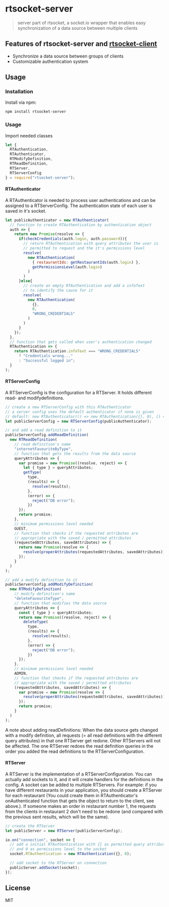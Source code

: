 # rtsocket-server

> server part of rtsocket, a socket.io wrapper that enables easy synchronization of a data source between multiple clients

## Features of rtsocket-server and [rtsocket-client](https://github.com/Sandro404/rtsocket-client)
* Synchronize a data source between groups of clients
* Customizable authentication system

## Usage

### Installation

Install via npm:

```sh
npm install rtsocket-server
```

### Usage

Import needed classes

```javascript
let {
  RTAuthentication, 
  RTAuthenticator,
  RTModifyDefinition,
  RTReadDefinition,
  RTServer,
  RTServerConfig
} = require("rtsocket-server");
```

#### RTAuthenticator

A RTAuthenticator is needed to process user authentications and can be assigned to a RTServerConfig. The authentication state of each user is saved in it's socket.

```javascript
let publicAuthenticator = new RTAuthenticator(
  // function to create RTAuthentication by authentication object
  auth => {
    return new Promise(resolve => {
      if(checkCredentials(auth.login, auth.password)){
        // return RTAuthentication with query attributes the user is
        // permitted to request and the it's permissions level
        resolve(
          new RTAuthentication(
            { restaurantIds: getRestaurantIds(auth.login) },
            getPermissionsLevel(auth.login)
          )
        )
      }else{
        // create an empty RTAuthentication and add a infoText
        // to identify the cause for it
        resolve(
          new RTAuthentication(
            {},
            0,
            "WRONG_CREDENTIALS"
          )
        )
      }
    });
  },
  // function that gets called when user's authentication changed
  RTAuthentication => {
    return RTAuthentication.infoText === "WRONG_CREDENTIALS"
      ? "Credentials wrong..."
      : "Successful logged in";
  }
);
```

#### RTServerConfig

A RTServerConfig is the configuration for a RTServer. It holds different read- and modifydefinitions.

```javascript
// create a new RTServerConfig with this RTAuthenticator
// a server config uses the default authenticator if none is given
// default: new RTAuthenticator(() => new RTAuthentication({}, 0), () => {});
let publicServerConfig = new RTServerConfig(publicAuthenticator);

// and add a read definition to it
publicServerConfig.addReadDefinition(
  new RTReadDefinition(
    // read definition's name
    "internetFavouriteByType",
    // function that gets the results from the data source
    queryAttributes => {
      var promise = new Promise((resolve, reject) => {
        let { type } = queryAttributes;
        getType(
          type, 
          (results) => {
            resolve(results);
          },
          (error) => {
            reject("DB error");
          })
      });
      return promise;
    },
    // minimum permissions level needed
    GUEST,
    // function that checks if the requested attributes are
    // appropriate with the saved / permitted attributes
    (requestedAttributes, savedAttributes) => {
      return new Promise(resolve => {
        resolve(properAttributes(requestedAttributes, savedAttributes));
      });
    }
  )
);

// add a modify definition to it
publicServerConfig.addModifyDefinition(
  new RTModifyDefinition(
    // modify definition's name
    "deleteFavouriteType",
    // function that modifies the data source
    queryAttributes => {
      const { type } = queryAttributes;
      return new Promise((resolve, reject) => {
        deleteType(
          type, 
          (results) => {
            resolve(results);
          },
          (error) => {
            reject("DB error");
          })
      });
    },
    // minimum permissions level needed
    ADMIN,
    // function that checks if the requested attributes are
    // appropriate with the saved / permitted attributes
    (requestedAttributes, savedAttributes) => {
      var promise = new Promise(resolve => {
        resolve(properAttributes(requestedAttributes, savedAttributes));
      });
      return promise;
    }
  )
);
```

A note about adding readDefinitions: When the data source gets changed with a modify definition, all requests (= all read definitions with the different query attributes) in that one RTServer get redone. Other RTServers will not be affected. The one RTServer redoes the read definition queries in the order you added the read definitions to the RTServerConfiguration.

#### RTServer

A RTServer is the implementation of a RTServerConfiguration. You can actually add sockets to it, and it will create handlers for the definitions in the config. A socket can be added to multiple RTServers. For example: if you have different restaurants in your application, you should create a RTServer for each restaurant (You could create them in RTAuthenticator's onAuthenticated function that gets the object to return to the client, see above.). If someone makes an order in restaurant number 1, the requests from the clients in restaurant 2 don't need to be redone (and compared with the previous sent results, which will be the same).

```javascript
// create the RTServer
let publicServer = new RTServer(publicServerConfig);

io.on("connection", socket => {
  // add a initial RTAuthentication with {} as permitted query attributes
  // and 0 as permissions level to the socket
  socket.RTAuthentication = new RTAuthentication({}, 0);

  // add socket to the RTServer on connection
  publicServer.addSocket(socket);
});
```

## License

MIT
